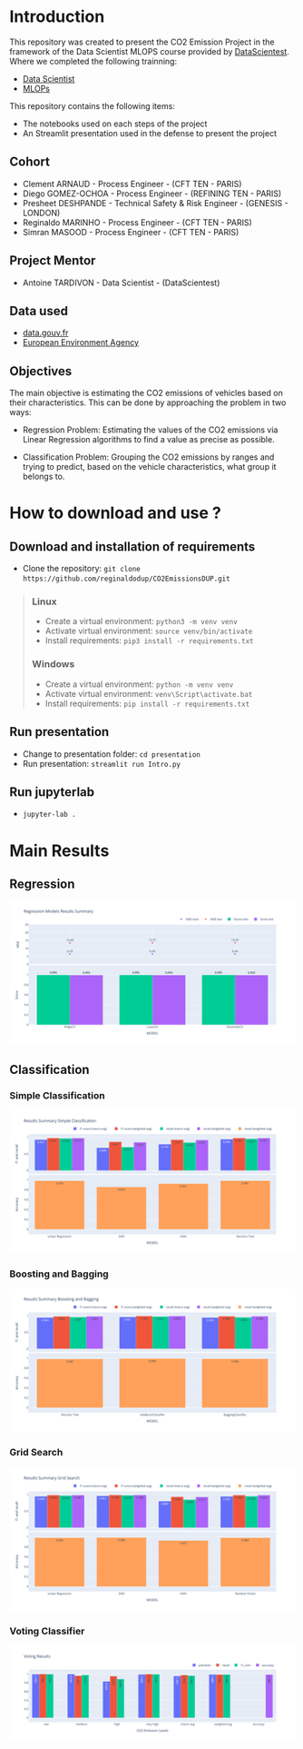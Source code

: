 # Introduction

This repository was created to present the CO2 Emission Project in the framework of the Data Scientist MLOPS course provided by [DataScientest](https://datascientest.com/en/). Where we completed the following trainning: 

- [Data Scientist](https://datascientest.com/en/data-scientist-course)
- [MLOPs](https://datascientest.com/en/ml-ops-course)

This repository contains the following items:

- The notebooks used on each steps of the project
- An Streamlit presentation used in the defense to present the project

## Cohort

- Clement ARNAUD - Process Engineer - (CFT TEN - PARIS)
- Diego GOMEZ-OCHOA - Process Engineer - (REFINING TEN - PARIS)
- Presheet DESHPANDE - Technical Safety & Risk Engineer - (GENESIS - LONDON)
- Reginaldo MARINHO - Process Engineer - (CFT TEN - PARIS)
- Simran MASOOD - Process Engineer - (CFT TEN - PARIS)

## Project Mentor

- Antoine TARDIVON - Data Scientist - (DataScientest)

## Data used

- [data.gouv.fr](https://www.data.gouv.fr/fr/datasets/emissions-de-co2-et-de-polluants-des-vehicules-commercialises-en-france)
- [European Environment Agency](https://www.eea.europa.eu/en/datahub/datahubitem-view/fa8b1229-3db6-495d-b18e-9c9b3267c02b)

## Objectives

The main objective is estimating the CO2 emissions of vehicles based on their characteristics. This can be done by
approaching the problem in two ways:

- Regression Problem: Estimating the values of the CO2 emissions via Linear Regression algorithms to find a value
as precise as possible.

- Classification Problem: Grouping the CO2 emissions by ranges and trying to predict, based on the vehicle
characteristics, what group it belongs to.

# How to download and use ?

## Download and installation of requirements

* Clone the repository: ```git clone https://github.com/reginaldodup/CO2EmissionsDUP.git```

> ### Linux
>
> * Create a virtual environment: ```python3 -m venv venv```
> * Activate virtual environment: ```source venv/bin/activate```
> * Install requirements: ```pip3 install -r requirements.txt```
> 
> ### Windows
> 
> * Create a virtual environment: ```python -m venv venv```
> * Activate virtual environment: ```venv\Script\activate.bat```
> * Install requirements: ```pip install -r requirements.txt```

## Run presentation

* Change to presentation folder: ```cd presentation```
* Run presentation: ```streamlit run Intro.py```

## Run jupyterlab

* ```jupyter-lab .```

# Main Results

## Regression

![image](https://github.com/reginaldodup/CO2EmissionsDUP/blob/main/1_notebooks/_Step3_Modelling/imgs/0-Regression%20Models%20Results%20Summary.svg)

## Classification

### Simple Classification

![image](https://github.com/reginaldodup/CO2EmissionsDUP/blob/main/1_notebooks/_Step3_Modelling/imgs/1-Results%20Summary%20Simple%20Classification.svg)

### Boosting and Bagging

![image](https://github.com/reginaldodup/CO2EmissionsDUP/blob/main/1_notebooks/_Step3_Modelling/imgs/1-Results%20Summary%20Boosting%20and%20Bagging.svg)

### Grid Search

![image](https://github.com/reginaldodup/CO2EmissionsDUP/blob/main/1_notebooks/_Step3_Modelling/imgs/1-Results%20Summary%20Grid%20Search.svg)

### Voting Classifier

![image](https://github.com/reginaldodup/CO2EmissionsDUP/blob/main/1_notebooks/_Step3_Modelling/imgs/1-Voting%20Results.svg)
